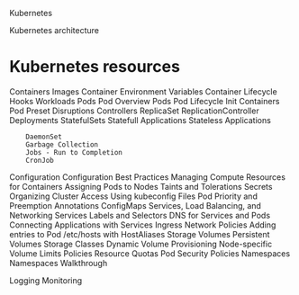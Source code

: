 Kubernetes

Kubernetes architecture

Kubernetes resources
====================
Containers
	Images
	Container Environment Variables
	Container Lifecycle Hooks
Workloads
	Pods
		Pod Overview
		Pods
		Pod Lifecycle
		Init Containers
		Pod Preset
		Disruptions
	Controllers
		ReplicaSet
		ReplicationController
		Deployments
		StatefulSets
		Statefull Applications
		Stateless Applications
		
		DaemonSet
		Garbage Collection
		Jobs - Run to Completion
		CronJob
Configuration
	Configuration Best Practices
	Managing Compute Resources for Containers
	Assigning Pods to Nodes
	Taints and Tolerations
	Secrets
	Organizing Cluster Access Using kubeconfig Files
	Pod Priority and Preemption
	Annotations
	ConfigMaps
Services, Load Balancing, and Networking
	Services
	Labels and Selectors
	DNS for Services and Pods
	Connecting Applications with Services
	Ingress
	Network Policies
	Adding entries to Pod /etc/hosts with HostAliases
Storage
	Volumes
	Persistent Volumes
	Storage Classes
	Dynamic Volume Provisioning
	Node-specific Volume Limits
Policies
	Resource Quotas
	Pod Security Policies
Namespaces
Namespaces Walkthrough



Logging
Monitoring
